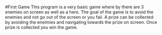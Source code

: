 #First Game
This program is a very basic game where by there are 3 enemies on screen as well as a hero. 
The goal of the game is to avoid the enemies and not go out of the screen or you fail. 
A prize can be collected by avoiding the eneimies and navigating towards the prize on screen. 
Once prize is collected you win the game. 
